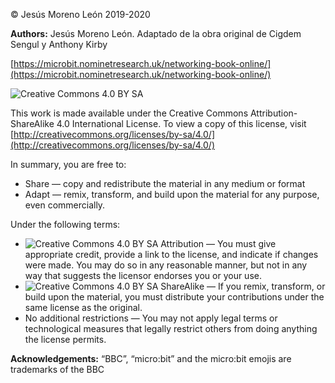 &copy; Jesús Moreno León 2019-2020

**Authors:** Jesús Moreno León. Adaptado de la obra original de Cigdem Sengul y Anthony Kirby

[https://microbit.nominetresearch.uk/networking-book-online/](https://microbit.nominetresearch.uk/networking-book-online/)

![Creative Commons 4.0 BY SA](by-sa.svg) 

This work is made available under the Creative Commons Attribution-ShareAlike 4.0 International
License. To view a copy of this license, visit [http://creativecommons.org/licenses/by-sa/4.0/](http://creativecommons.org/licenses/by-sa/4.0/)

In summary, you are free to:

- Share — copy and redistribute the material in any medium or format
- Adapt — remix, transform, and build upon the material for any purpose, even commercially.

Under the following terms:

- ![Creative Commons 4.0 BY SA](by.svg) 
Attribution — You must give appropriate credit, provide a link to the license, and indicate if
changes were made. You may do so in any reasonable manner, but not in any way that 
suggests the licensor endorses you or your use.
- ![Creative Commons 4.0 BY SA](sa.svg)
ShareAlike — If you remix, transform, or build upon the material, you must distribute your
contributions under the same license as the original.
- No additional restrictions — You may not apply legal terms or technological measures that legally
restrict others from doing anything the license permits.

**Acknowledgements:** “BBC”, “micro:bit” and the micro:bit emojis are trademarks of the BBC
